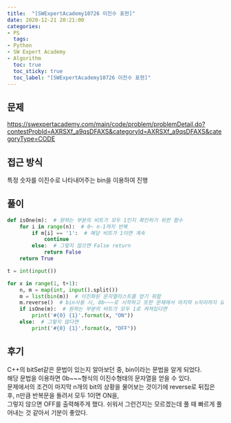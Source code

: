 ```yaml
---
title:  "[SWExpertAcademy10726 이진수 표현]"
date: 2020-12-21 20:21:00
categories:
- PS
  tags:
- Python
- SW Expert Academy
- Algorithm
  toc: true
  toc_sticky: true
  toc_label: "[SWExpertAcademy10726 이진수 표현]"
---
```

## 문제
<https://swexpertacademy.com/main/code/problem/problemDetail.do?contestProbId=AXRSXf_a9qsDFAXS&categoryId=AXRSXf_a9qsDFAXS&categoryType=CODE>

## 접근 방식
특정 숫자를 이진수로 나타내어주는 bin을 이용하여 진행

## 풀이

```python
def isOne(m):  # 원하는 부분의 비트가 모두 1인지 확인하기 위한 함수
    for i in range(n):  # 0~ n-1까지 반복
        if m[i] == '1':  # 해당 비트가 1이면 계속
            continue
        else:  # 그렇지 않으면 False return
            return False
    return True

t = int(input())

for x in range(1, t+1):
    n, m = map(int, input().split())
    m = list(bin(m))  # 이진화된 문자열리스트를 얻기 위함
    m.reverse()  # bin사용 시, 0b~~~로 시작하고 또한 문제에서 마지막 n자리까지 요구하므로 뒤부터 찾기 위해 reverse 진행
    if isOne(m):  # 원하는 부분의 비트가 모두 1로 켜져있다면
        print('#{0} {1}'.format(x, "ON"))
    else:  # 그렇지 않다면 
        print('#{0} {1}'.format(x, "OFF"))
```

## 후기
C++의 bitSet같은 문법이 있는지 알아보던 중, bin이라는 문법을 알게 되었다.  
해당 문법을 이용하면 0b~~~형식의 이진수형태의 문자열을 얻을 수 있다.  
문제에서의 조건이 마지막 n개의 bit의 상황을 물어보는 것이기에 reverse로 뒤집은 후, n만큼 반복문을 돌려서 모두 1이면 ON을,  
그렇지 않으면 OFF를 출력해주게 했다. 쉬워서 그런건지는 모르겠는데 풀 때 빠르게 풀어내는 것 같아서 기분이 좋았다.
